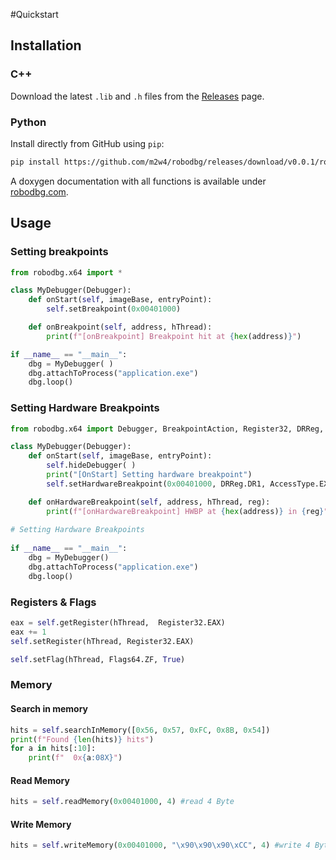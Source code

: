 #Quickstart

## Installation

### C++  
Download the latest `.lib` and `.h` files from the [Releases](https://github.com/m2w4/robodbg/releases) page.

### Python  
Install directly from GitHub using `pip`:
```bash
pip install https://github.com/m2w4/robodbg/releases/download/v0.0.1/robodbg_0.0.1.tar.gz
```

A doxygen documentation with all functions is available under <a href="https://www.robodbg.com">robodbg.com</a>.

## Usage

### Setting breakpoints

```py
from robodbg.x64 import *

class MyDebugger(Debugger):
    def onStart(self, imageBase, entryPoint):
        self.setBreakpoint(0x00401000)

    def onBreakpoint(self, address, hThread):
        print(f"[onBreakpoint] Breakpoint hit at {hex(address)}")

if __name__ == "__main__":
    dbg = MyDebugger( )
    dbg.attachToProcess("application.exe")
    dbg.loop()
```

### Setting Hardware Breakpoints

```py
from robodbg.x64 import Debugger, BreakpointAction, Register32, DRReg, AccessType, BreakpointLength

class MyDebugger(Debugger):
    def onStart(self, imageBase, entryPoint):
        self.hideDebugger( )
        print("[OnStart] Setting hardware breakpoint")
        self.setHardwareBreakpoint(0x00401000, DRReg.DR1, AccessType.EXECUTE, BreakpointLength.BYTE)

    def onHardwareBreakpoint(self, address, hThread, reg):
        print(f"[onHardwareBreakpoint] HWBP at {hex(address)} in {reg}")
        
# Setting Hardware Breakpoints
        
if __name__ == "__main__":
    dbg = MyDebugger()
    dbg.attachToProcess("application.exe")
    dbg.loop()
```

### Registers & Flags

```py
eax = self.getRegister(hThread,  Register32.EAX)
eax += 1
self.setRegister(hThread, Register32.EAX)
```

```py
self.setFlag(hThread, Flags64.ZF, True)
```

### Memory

#### Search in memory
```py
hits = self.searchInMemory([0x56, 0x57, 0xFC, 0x8B, 0x54])
print(f"Found {len(hits)} hits")
for a in hits[:10]:
    print(f"  0x{a:08X}")
```

#### Read Memory
```py
hits = self.readMemory(0x00401000, 4) #read 4 Byte
```


#### Write Memory
```py
hits = self.writeMemory(0x00401000, "\x90\x90\x90\xCC", 4) #write 4 Byte
```

